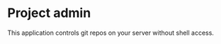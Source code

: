 Project admin
=============

This application controls git repos on your server without shell access.